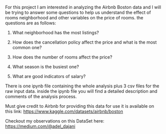 For this project I am interested in analyzing the Airbnb Boston data
and I will be trying to answer some questions to help us understand the effect of rooms 
neighborhood and other variables on the price of rooms.
the questions are as follows:

1) What neighborhood has the most listings?

2) How does the cancellation policy affect the price and what is the most common one?

3) How does the number of rooms affect the price?

4) What season is the busiest one?

5) What are good indicators of salary?

There is one ipynb file containing the whole analysis plus 3 csv files for the raw input data.
inside the ipynb file you will find a detailed description and comments of the analysis
process.

Must give credit to Airbnb for providing this data for use it is available on this link:
https://www.kaggle.com/datasets/airbnb/boston

Checkout my observations on this DataSet here:
https://medium.com/@adel_dajani

